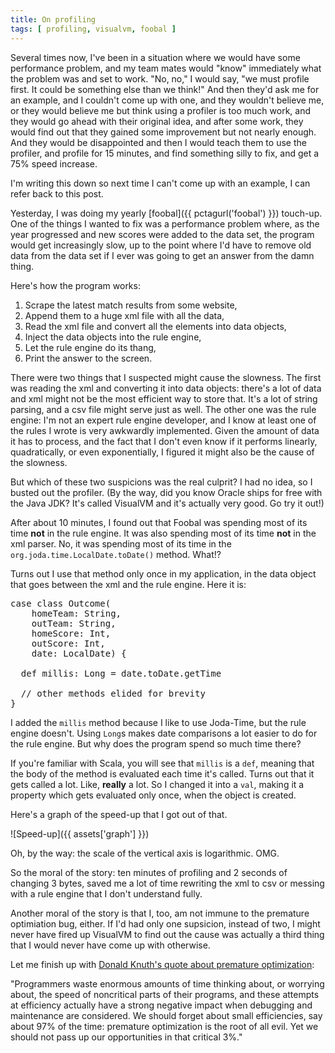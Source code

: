 ```yaml
---
title: On profiling
tags: [ profiling, visualvm, foobal ]
---
```


Several times now, I've been in a situation where we would have some performance problem, and my team mates would "know" immediately what the problem was and set to work. "No, no," I would say, "we must profile first. It could be something else than we think!" And then they'd ask me for an example, and I couldn't come up with one, and they wouldn't believe me, or they would believe me but think using a profiler is too much work, and they would go ahead with their original idea, and after some work, they would find out that they gained some improvement but not nearly enough. And they would be disappointed and then I would teach them to use the profiler, and profile for 15 minutes, and find something silly to fix, and get a 75% speed increase.

I'm writing this down so next time I can't come up with an example, I can refer back to this post.

Yesterday, I was doing my yearly [foobal]({{ pctagurl('foobal') }}) touch-up. One of the things I wanted to fix was a performance problem where, as the year progressed and new scores were added to the data set, the program would get increasingly slow, up to the point where I'd have to remove old data from the data set if I ever was going to get an answer from the damn thing.

Here's how the program works:

1. Scrape the latest match results from some website,
1. Append them to a huge xml file with all the data,
1. Read the xml file and convert all the elements into data objects,
1. Inject the data objects into the rule engine,
1. Let the rule engine do its thang,
1. Print the answer to the screen.

There were two things that I suspected might cause the slowness. The first was reading the xml and converting it into data objects: there's a lot of data and xml might not be the most efficient way to store that. It's a lot of string parsing, and a csv file might serve just as well. The other one was the rule engine: I'm not an expert rule engine developer, and I know at least one of the rules I wrote is very awkwardly implemented. Given the amount of data it has to process, and the fact that I don't even know if it performs linearly, quadratically, or even exponentially, I figured it might also be the cause of the slowness.

But which of these two suspicions was the real culprit? I had no idea, so I busted out the profiler. (By the way, did you know Oracle ships for free with the Java JDK? It's called VisualVM and it's actually very good. Go try it out!)

After about 10 minutes, I found out that Foobal was spending most of its time **not** in the rule engine. It was also spending most of its time **not** in the xml parser. No, it was spending most of its time in the `org.joda.time.LocalDate.toDate()` method. What!?

Turns out I use that method only once in my application, in the data object that goes between the xml and the rule engine. Here it is:

<pre class="prettyprint">
case class Outcome(
    homeTeam: String,
    outTeam: String,
    homeScore: Int,
    outScore: Int,
    date: LocalDate) {
  
  def millis: Long = date.toDate.getTime

  // other methods elided for brevity
}
</pre>

I added the `millis` method because I like to use Joda-Time, but the rule engine doesn't. Using `Long`s makes date comparisons a lot easier to do for the rule engine. But why does the program spend so much time there?

If you're familiar with Scala, you will see that `millis` is a `def`, meaning that the body of the method is evaluated each time it's called. Turns out that it gets called a lot. Like, **really** a lot. So I changed it into a `val`, making it a property which gets evaluated only once, when the object is created.

Here's a graph of the speed-up that I got out of that.

![Speed-up]({{ assets['graph'] }})

Oh, by the way: the scale of the vertical axis is logarithmic. OMG.

So the moral of the story: ten minutes of profiling and 2 seconds of changing 3 bytes, saved me a lot of time rewriting the xml to csv or messing with a rule engine that I don't understand fully.

Another moral of the story is that I, too, am not immune to the premature optimiation bug, either. If I'd had only one supsicion, instead of two, I might never have fired up VisualVM to find out the cause was actually a third thing that I would never have come up with otherwise.

Let me finish up with [Donald Knuth's quote about premature optimization](http://c2.com/cgi/wiki?PrematureOptimization):

   "Programmers waste enormous amounts of time thinking about, or worrying about, the speed of noncritical parts of their programs, and these attempts at efficiency actually have a strong negative impact when debugging and maintenance are considered. We should forget about small efficiencies, say about 97% of the time: premature optimization is the root of all evil. Yet we should not pass up our opportunities in that critical 3%."

